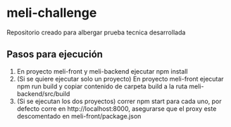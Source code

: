 # meli-challenge

Repositorio creado para albergar prueba tecnica desarrollada

## Pasos para ejecución

1. En proyecto meli-front y meli-backend ejecutar npm install
2. (Si se quiere ejecutar solo un proyecto) En proyecto meli-front ejecutar npm run build y copiar contenido de carpeta build a la ruta meli-backend/src/build
3. (Si se ejecutan los dos proyectos) correr npm start para cada uno, por defecto corre en http://localhost:8000, asegurarse que el proxy este descomentado en meli-front/package.json
